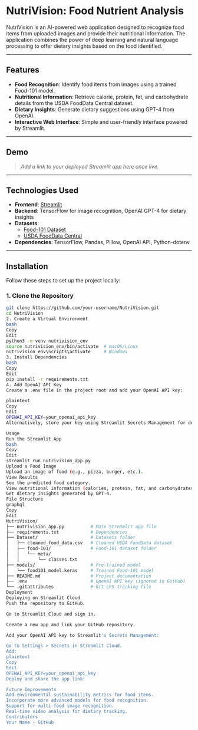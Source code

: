 # **NutriVision: Food Nutrient Analysis**

NutriVision is an AI-powered web application designed to recognize food items from uploaded images and provide their nutritional information. The application combines the power of deep learning and natural language processing to offer dietary insights based on the food identified.

---

## **Features**
- **Food Recognition**: Identify food items from images using a trained Food-101 model.
- **Nutritional Information**: Retrieve calorie, protein, fat, and carbohydrate details from the USDA FoodData Central dataset.
- **Dietary Insights**: Generate dietary suggestions using GPT-4 from OpenAI.
- **Interactive Web Interface**: Simple and user-friendly interface powered by Streamlit.

---

## **Demo**
> _Add a link to your deployed Streamlit app here once live._

---

## **Technologies Used**
- **Frontend**: [Streamlit](https://streamlit.io/)
- **Backend**: TensorFlow for image recognition, OpenAI GPT-4 for dietary insights
- **Datasets**:
  - [Food-101 Dataset](https://data.vision.ee.ethz.ch/cvl/food-101.tar.gz)
  - [USDA FoodData Central](https://fdc.nal.usda.gov/)
- **Dependencies**: TensorFlow, Pandas, Pillow, OpenAI API, Python-dotenv

---

## **Installation**

Follow these steps to set up the project locally:

### **1. Clone the Repository**
```bash
git clone https://github.com/your-username/NutriVision.git
cd NutriVision
2. Create a Virtual Environment
bash
Copy
Edit
python3 -m venv nutrivision_env
source nutrivision_env/bin/activate  # macOS/Linux
nutrivision_env\Scripts\activate     # Windows
3. Install Dependencies
bash
Copy
Edit
pip install -r requirements.txt
4. Add OpenAI API Key
Create a .env file in the project root and add your OpenAI API key:

plaintext
Copy
Edit
OPENAI_API_KEY=your_openai_api_key
Alternatively, store your key using Streamlit Secrets Management for deployment.

Usage
Run the Streamlit App
bash
Copy
Edit
streamlit run nutrivision_app.py
Upload a Food Image
Upload an image of food (e.g., pizza, burger, etc.).
View Results
See the predicted food category.
View nutritional information (calories, protein, fat, and carbohydrates).
Get dietary insights generated by GPT-4.
File Structure
graphql
Copy
Edit
NutriVision/
├── nutrivision_app.py          # Main Streamlit app file
├── requirements.txt            # Dependencies
├── Dataset/                    # Datasets folder
│   ├── cleaned_food_data.csv   # Cleaned USDA FoodData dataset
│   ├── food-101/               # Food-101 dataset folder
│   │   └── meta/
│   │       └── classes.txt
├── models/                     # Pre-trained model
│   └── food101_model.keras     # Trained Food-101 model
├── README.md                   # Project documentation
├── .env                        # OpenAI API key (ignored in GitHub)
└── .gitattributes              # Git LFS tracking file
Deployment
Deploying on Streamlit Cloud
Push the repository to GitHub.

Go to Streamlit Cloud and sign in.

Create a new app and link your GitHub repository.

Add your OpenAI API key to Streamlit's Secrets Management:

Go to Settings > Secrets in Streamlit Cloud.
Add:
plaintext
Copy
Edit
OPENAI_API_KEY=your_openai_api_key
Deploy and share the app link!

Future Improvements
Add environmental sustainability metrics for food items.
Incorporate more advanced models for food recognition.
Support for multi-food image recognition.
Real-time video analysis for dietary tracking.
Contributors
Your Name - GitHub
